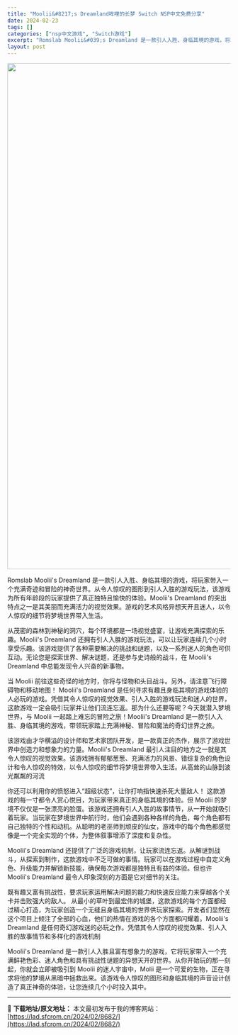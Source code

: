 ```yaml
---
title: "Moolii&#8217;s Dreamland哞哩的长梦 Switch NSP中文免费分享"
date: 2024-02-23
tags: []
categories: ["nsp中文游戏", "Switch游戏"]
excerpt: "Romslab Moolii&#039;s Dreamland 是一款引人入胜、身临其境的游戏，将玩家带入一个充满奇迹和冒险的神奇世界。从令人惊叹的图形到引人入胜的游戏玩法，该游戏为所有年龄段的玩家提供了真正独特且愉快的体验。Moolii&#039;s Dreamland 的突出特点之一是其美丽而充满活力的视觉效果。游&hellip;"
layout: post
---
```


<img class="size-full wp-image-8683 aligncenter" src="https://lad.sfcrom.cn/wp-content/uploads/2024/02/2024022304512735.webp" alt="" width="700" height="1142" />

Romslab Moolii's Dreamland 是一款引人入胜、身临其境的游戏，将玩家带入一个充满奇迹和冒险的神奇世界。从令人惊叹的图形到引人入胜的游戏玩法，该游戏为所有年龄段的玩家提供了真正独特且愉快的体验。Moolii's Dreamland 的突出特点之一是其美丽而充满活力的视觉效果。游戏的艺术风格异想天开且迷人，以令人惊叹的细节将梦境世界带入生活。

从茂密的森林到神秘的洞穴，每个环境都是一场视觉盛宴，让游戏充满探索的乐趣。Moolii's Dreamland 还拥有引人入胜的游戏玩法，可以让玩家连续几个小时享受乐趣。该游戏提供了各种需要解决的挑战和谜题，以及一系列迷人的角色可供互动。无论您是探索世界、解决谜题，还是参与史诗般的战斗，在 Moolii's Dreamland 中总能发现令人兴奋的新事物。

当 Moolii 前往这些奇怪的地方时，你将与怪物和头目战斗。另外，请注意飞行障碍物和移动地图！
Moolii's Dreamland 是任何寻求有趣且身临其境的游戏体验的人必玩的游戏。凭借其令人惊叹的视觉效果、引人入胜的游戏玩法和迷人的世界，这款游戏一定会吸引玩家并让他们流连忘返。那为什么还要等呢？今天就潜入梦境世界，与 Moolii 一起踏上难忘的冒险之旅！Moolii's Dreamland 是一款引人入胜、身临其境的游戏，带领玩家踏上充满神秘、冒险和魔法的奇幻世界之旅。

该游戏由才华横溢的设计师和艺术家团队开发，是一款真正的杰作，展示了游戏世界中创造力和想象力的力量。Moolii's Dreamland 最引人注目的地方之一就是其令人惊叹的视觉效果。该游戏拥有郁郁葱葱、充满活力的风景、错综复杂的角色设计和令人惊叹的特效，以令人惊叹的细节将梦境世界带入生活。从高耸的山脉到波光粼粼的河流

你还可以利用你的愤怒进入“超级状态”，让你打响指快速杀死大量敌人！
这款游戏的每一寸都令人赏心悦目，为玩家带来真正的身临其境的体验。但 Moolii 的梦境不仅仅是一张漂亮的脸蛋。该游戏还拥有引人入胜的故事情节，从一开始就吸引着玩家。当玩家在梦境世界中航行时，他们会遇到各种各样的角色，每个角色都有自己独特的个性和动机。从聪明的老巫师到顽皮的仙女，游戏中的每个角色都感觉像是一个完全实现的个体，为整体叙事增添了深度和复杂性。

Moolii's Dreamland 还提供了广泛的游戏机制，让玩家流连忘返。从解谜到战斗，从探索到制作，这款游戏中不乏可做的事情。玩家可以在游戏过程中自定义角色、升级能力并解锁新技能，确保每次游戏都是独特且有益的体验。但也许 Moolii's Dreamland 最令人印象深刻的方面是它对细节的关注。

既有趣又富有挑战性，要求玩家运用解决问题的能力和快速反应能力来穿越各个关卡并击败强大的敌人。
从最小的草叶到最宏伟的城堡，这款游戏的每个方面都经过精心打造，为玩家创造一个无缝且身临其境的世界供玩家探索。开发者们显然在这个项目上倾注了全部的心血，他们的热情在游戏的各个方面都闪耀着。Moolii's Dreamland 是任何奇幻游戏迷的必玩之作。凭借其令人惊叹的视觉效果、引人入胜的故事情节和多样化的游戏机制

Moolii's Dreamland 是一款引人入胜且富有想象力的游戏，它将玩家带入一个充满鲜艳色彩、迷人角色和具有挑战性谜题的异想天开的世界。从你开始玩的那一刻起，你就会立即被吸引到 Moolii 的迷人宇宙中，Molii 是一个可爱的生物，正在寻求将他的梦境从黑暗中拯救出来。该游戏令人惊叹的图形和身临其境的声音设计创造了真正神奇的体验，让您连续几个小时投入其中。

---
📖 **下载地址/原文地址：** 本文最初发布于我的博客网站：[https://lad.sfcrom.cn/2024/02/8682/](https://lad.sfcrom.cn/2024/02/8682/)
